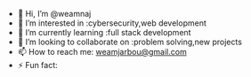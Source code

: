 - 👋 Hi, I’m @weamnaj
- 👀 I’m interested in :cybersecurity,web development
- 🌱 I’m currently learning :full stack development
- 💞️ I’m looking to collaborate on :problem solving,new projects
- 📫 How to reach me: weamjarbou@gmail.com 
- ⚡ Fun fact: 

<!---
weamnaj/weamnaj is a ✨ special ✨ repository because its `README.md` (this file) appears on your GitHub profile.
You can click the Preview link to take a look at your changes.
--->
